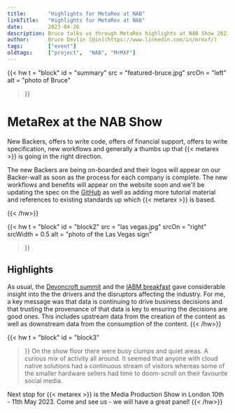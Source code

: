 ```yaml
---
title:       "Highlights for MetaRex at NAB"
linkTitle:   "Highlights for MetaRex at NAB"
date:        2023-04-26
description: Bruce talks us through MetaRex highlights at NAB Show 2023.
author:      Bruce Devlin [@in](https://www.linkedin.com/in/mrmxf/)
tags:        ["event"]
oldtags:     ["project",  "NAB", "MrMXF"]
---
```


{{< hw t = "block"
  id    = "summary"
  src   = "featured-bruce.jpg"
  srcOn = "left"
  alt = "photo of Bruce"
>}}

# MetaRex at the NAB Show

New Backers, offers to write code, offers of financial support, offers to write specification, new workflows and generally a thumbs up that {{< metarex >}} is going in the right direction.

The new Backers are being on-boarded and their logos will appear on our Backer-wall as soon as the process for each company is complete. The new workflows and benefits will appear on the website soon and we'll be updating the spec on the [GitHub] as well as adding more tutorial material and references to existing standards up which {{< metarex >}} is based.

{{< /hw>}}
<!-- ####################################################################### -->
{{< hw t = "block"
  id       = "block2"
  src      = "las vegas.jpg"
  srcOn    = "right"
  srcWidth = 0.5
  alt = "photo of the Las Vegas sign"
>}}

## Highlights

As usual, the [Devoncroft summit] and the [IABM breakfast] gave considerable insight into the the drivers and the disruptors affecting the industry. For me, a key message was that data is continuing to drive business decisions and that trusting the provenance of that data is key to ensuring the decisions are good ones. This includes upstream data from the creation of the content as well as downstream data from the consumption of the content.
{{< /hw>}}

{{< hw t = "block"
    id   = "block3"
>}}
On the show floor there were busy clumps and quiet areas. A curious mix of activity all around. It seemed that anyone with cloud native solutions had a continuous stream of visitors whereas some of the smaller hardware sellers had time to doom-scroll on their favourite social media.

Next stop for {{< metarex >}} is the Media Production Show in London 10th - 11th May 2023. Come and see us - we will have a great panel!
{{< /hw>}}

[GitHub]:  https://github.com/metarex-media
[Devoncroft summit]: https://devoncroft.com/2023/04/10/full-agenda-and-speaker-line-up-for-2023-devoncroft-executive-summit-las-vegas/
[IABM breakfast]: https://theiabm.org/state-of-the-industry-breakfast/
